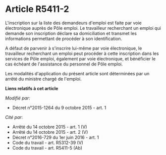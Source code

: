 # Article R5411-2

L'inscription sur la liste des demandeurs d'emploi est faite par voie électronique auprès de Pôle emploi. Le travailleur
recherchant un emploi qui demande son inscription déclare sa domiciliation et transmet les informations permettant de
procéder à son identification. 

A défaut de parvenir à s'inscrire lui-même par voie électronique, le travailleur recherchant un emploi peut procéder à cette
inscription dans les services de Pôle emploi, également par voie électronique, et bénéficier le cas échéant de l'assistance
du personnel de Pôle emploi. 

Les modalités d'application du présent article sont déterminées par un arrêté du ministre chargé de l'emploi.

**Liens relatifs à cet article**

_Modifié par_:

  - Décret n°2015-1264 du 9 octobre 2015 - art. 1

_Cité par_:

  - Arrêté du 14 octobre 2015 - art. 1 (V)
  - Arrêté du 14 octobre 2015 - art. 2 (V)
  - Décret n°2016-729 du 1er juin 2016 - art. 1
  - Code du travail - art. R5312-39 (V)
  - Code du travail - art. R5411-5 (Ab)
